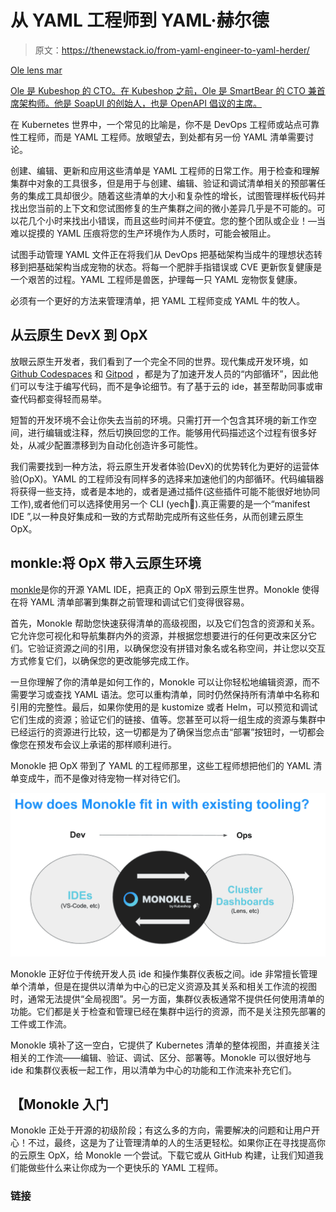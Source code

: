 # 从 YAML 工程师到 YAML·赫尔德

> 原文：<https://thenewstack.io/from-yaml-engineer-to-yaml-herder/>

[](https://www.linkedin.com/in/olensmar/)

[Ole lens mar](https://www.linkedin.com/in/olensmar/)

[Ole 是 Kubeshop 的 CTO。在 Kubeshop 之前，Ole 是 SmartBear 的 CTO 兼首席架构师。他是 SoapUI 的创始人，也是 OpenAPI 倡议的主席。](https://www.linkedin.com/in/olensmar/)

[](https://www.linkedin.com/in/olensmar/)[](https://www.linkedin.com/in/olensmar/)

在 Kubernetes 世界中，一个常见的比喻是，你不是 DevOps 工程师或站点可靠性工程师，而是 YAML 工程师。放眼望去，到处都有另一份 YAML 清单需要讨论。

创建、编辑、更新和应用这些清单是 YAML 工程师的日常工作。用于检查和理解集群中对象的工具很多，但是用于与创建、编辑、验证和调试清单相关的预部署任务的集成工具却很少。随着这些清单的大小和复杂性的增长，试图管理样板代码并找出您当前的上下文和您试图修复的生产集群之间的微小差异几乎是不可能的。可以花几个小时来找出小错误，而且这些时间并不便宜。您的整个团队或企业！—当难以捉摸的 YAML 压痕将您的生产环境作为人质时，可能会被阻止。

试图手动管理 YAML 文件正在将我们从 DevOps 把基础架构当成牛的理想状态转移到把基础架构当成宠物的状态。将每一个肥胖手指错误或 CVE 更新恢复健康是一个艰苦的过程。YAML 工程师是兽医，护理每一只 YAML 宠物恢复健康。

必须有一个更好的方法来管理清单，把 YAML 工程师变成 YAML 牛的牧人。

## **从云原生 DevX 到 OpX**

放眼云原生开发者，我们看到了一个完全不同的世界。现代集成开发环境，如 [Github Codespaces](https://github.com/features/codespaces) 和 [Gitpod](https://www.gitpod.io/) ，都是为了加速开发人员的“内部循环”，因此他们可以专注于编写代码，而不是争论细节。有了基于云的 ide，甚至帮助同事或审查代码都变得轻而易举。

短暂的开发环境不会让你失去当前的环境。只需打开一个包含其环境的新工作空间，进行编辑或注释，然后切换回您的工作。能够用代码描述这个过程有很多好处，从减少配置漂移到为自动化创造许多可能性。

我们需要找到一种方法，将云原生开发者体验(DevX)的优势转化为更好的运营体验(OpX)。YAML 的工程师没有同样多的选择来加速他们的内部循环。代码编辑器将获得一些支持，或者是本地的，或者是通过插件(这些插件可能不能很好地协同工作),或者他们可以选择使用另一个 CLI (yech🤮).真正需要的是一个“manifest IDE ”,以一种良好集成和一致的方式帮助完成所有这些任务，从而创建云原生 OpX。

## **monkle:将 OpX 带入云原生环境**

[monkle](https://monokle.kubeshop.io/)是你的开源 YAML IDE，把真正的 OpX 带到云原生世界。Monokle 使得在将 YAML 清单部署到集群之前管理和调试它们变得很容易。

首先，Monokle 帮助您快速获得清单的高级视图，以及它们包含的资源和关系。它允许您可视化和导航集群内外的资源，并根据您想要进行的任何更改来区分它们。它验证资源之间的引用，以确保您没有拼错对象名或名称空间，并让您以交互方式修复它们，以确保您的更改能够完成工作。

一旦你理解了你的清单是如何工作的，Monokle 可以让你轻松地编辑资源，而不需要学习或查找 YAML 语法。您可以重构清单，同时仍然保持所有清单中名称和引用的完整性。最后，如果你使用的是 kustomize 或者 Helm，可以预览和调试它们生成的资源；验证它们的链接、值等。您甚至可以将一组生成的资源与集群中已经运行的资源进行比较，这一切都是为了确保当您点击“部署”按钮时，一切都会像您在预发布会议上承诺的那样顺利进行。

Monokle 把 OpX 带到了 YAML 的工程师那里，这些工程师想把他们的 YAML 清单变成牛，而不是像对待宠物一样对待它们。

[![Monokle tooling](img/9b242c154b8afb0e20ab6ab73ee12b8c.png)](https://cdn.thenewstack.io/media/2021/12/9df5da62-image1.png)

Monokle 正好位于传统开发人员 ide 和操作集群仪表板之间。ide 非常擅长管理单个清单，但是在提供以清单为中心的已定义资源及其关系和相关工作流的视图时，通常无法提供“全局视图”。另一方面，集群仪表板通常不提供任何使用清单的功能。它们都是关于检查和管理已经在集群中运行的资源，而不是关注预先部署的工件或工作流。

Monokle 填补了这一空白，它提供了 Kubernetes 清单的整体视图，并直接关注相关的工作流——编辑、验证、调试、区分、部署等。Monokle 可以很好地与 ide 和集群仪表板一起工作，用以清单为中心的功能和工作流来补充它们。

## 【Monokle 入门

Monokle 正处于开源的初级阶段；有这么多的方向，需要解决的问题和让用户开心！不过，最终，这是为了让管理清单的人的生活更轻松。如果你正在寻找提高你的云原生 OpX，给 Monokle 一个尝试。下载它或从 GitHub 构建，让我们知道我们能做些什么来让你成为一个更快乐的 YAML 工程师。

### 链接

<svg xmlns:xlink="http://www.w3.org/1999/xlink" viewBox="0 0 68 31" version="1.1"><title>Group</title> <desc>Created with Sketch.</desc></svg>